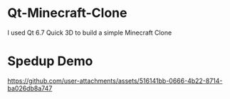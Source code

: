 # Qt-Minecraft-Clone
I used Qt 6.7 Quick 3D to build a simple Minecraft Clone 

# Spedup Demo 

https://github.com/user-attachments/assets/516141bb-0666-4b22-8714-ba026db8a747

